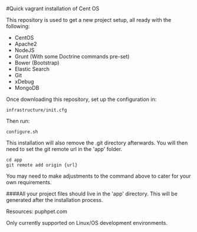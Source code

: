 #Quick vagrant installation of Cent OS

This repository is used to get a new project setup, all ready with the following:

- CentOS
- Apache2
- NodeJS
- Grunt (With some Doctrine commands pre-set)
- Bower (Bootstrap)
- Elastic Search
- Git
- xDebug
- MongoDB

Once downloading this repository, set up the configuration in:

```
infrastructure/init.cfg
```

Then run:

```
configure.sh
```

This installation will also remove the .git directory afterwards.  You will then need to set the git remote url in the 'app' folder.

```
cd app
git remote add origin {url}
```

You may need to make adjustments to the command above to cater for your own requirements.

####All your project files should live in the 'app' directory.  This will be generated after the installation process.

Resources: puphpet.com

Only currently supported on Linux/OS development environments.